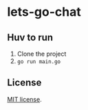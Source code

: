 # lets-go-chat

## Huv to run
1. Clone the project
2. ```go run main.go```

## License
[MIT license](LICENSE.md).